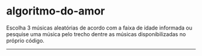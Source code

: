 # algoritmo-do-amor

Escolha 3 músicas aleatórias de acordo com a faixa de idade informada ou 
pesquise uma música pelo trecho dentre as músicas disponibilizadas no próprio código. 

--------------------
